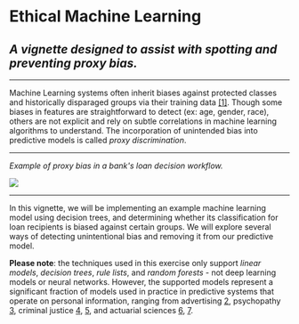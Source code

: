 # Ethical Machine Learning
## _A vignette designed to assist with spotting and preventing proxy bias._

----------------------------------

Machine Learning systems often inherit biases against protected classes and historically disparaged groups via their training data [[1]](https://arxiv.org/pdf/1707.08120.pdf). Though some biases in features are straightforward to detect (ex: age, gender, race), others are not explicit and rely on subtle correlations in machine learning algorithms to understand. The incorporation of unintended bias into predictive models is called _proxy discrimination_.

---------------------

_Example of proxy bias in a bank's loan decision workflow._

![](ethical_bias.JPG)

---------------------

In this vignette, we will be implementing an example machine learning model using decision trees, and determining whether its classification for loan recipients is biased against certain groups. We will explore several ways of detecting unintentional bias and removing it from our predictive model.

**Please note**: the techniques used in this exercise only support _linear models_, _decision trees_, _rule lists_, and _random forests_ - not deep learning models or neural networks. However, the supported models represent a significant fraction of models used in practice in predictive systems that operate on personal information, ranging from advertising [2](http://www.bing.com), psychopathy [3](http://www.bing.com), criminal justice [4](http://www.bing.com), [5](http://www.bing.com), and actuarial sciences [6](http://www.bing.com), [7](http://www.bing.com).

